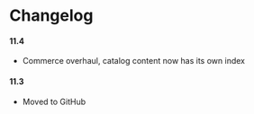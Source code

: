 # Changelog

#### 11.4

* Commerce overhaul, catalog content now has its own index

#### 11.3

* Moved to GitHub